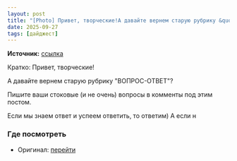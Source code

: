 ```yaml
---
layout: post
title: "[Photo] Привет, творческие!А давайте вернем старую рубрику &quot;ВОПРОС-ОТВЕТ&quot;"
date: 2025-09-27
tags: [дайджест]
---
```


**Источник:** [ссылка](https://t.me/creativecourse/5179)

Кратко: Привет, творческие!

А давайте вернем старую рубрику "ВОПРОС-ОТВЕТ"?

Пишите ваши стоковые (и не очень) вопросы в комменты под этим постом.

Если мы знаем ответ и успеем ответить, то ответим)
А если н

### Где посмотреть
- Оригинал: [перейти]({link})

